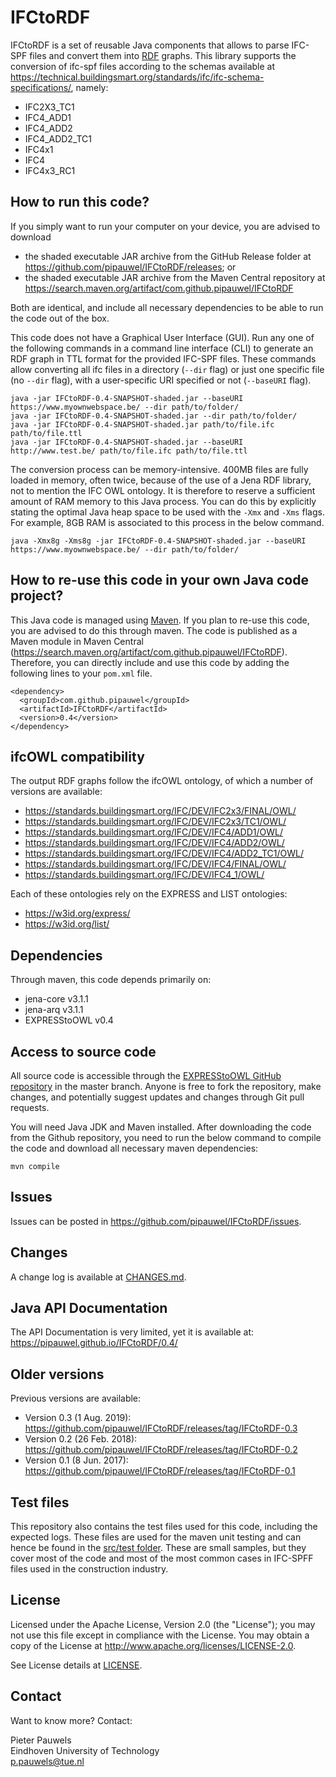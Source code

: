 # IFCtoRDF
IFCtoRDF is a set of reusable Java components that allows to parse IFC-SPF files and convert them into [RDF](https://www.w3.org/standards/techs/rdf#w3c_all) graphs. This library supports the conversion of ifc-spf files according to the schemas available at https://technical.buildingsmart.org/standards/ifc/ifc-schema-specifications/, namely:

- IFC2X3_TC1
- IFC4_ADD1
- IFC4_ADD2
- IFC4_ADD2_TC1
- IFC4x1
- IFC4
- IFC4x3_RC1

## How to run this code?
If you simply want to run your computer on your device, you are advised to download
- the shaded executable JAR archive from the GitHub Release folder at https://github.com/pipauwel/IFCtoRDF/releases; or
- the shaded executable JAR archive from the Maven Central repository at https://search.maven.org/artifact/com.github.pipauwel/IFCtoRDF  

Both are identical, and include all necessary dependencies to be able to run the code out of the box.

This code does not have a Graphical User Interface (GUI). Run any one of the following commands in a command line interface (CLI) to generate an RDF graph in TTL format for the provided IFC-SPF files. These commands allow converting all ifc files in a directory (`--dir` flag) or just one specific file (no `--dir` flag), with a user-specific URI specified or not (`--baseURI` flag).

```
java -jar IFCtoRDF-0.4-SNAPSHOT-shaded.jar --baseURI https://www.myownwebspace.be/ --dir path/to/folder/
java -jar IFCtoRDF-0.4-SNAPSHOT-shaded.jar --dir path/to/folder/
java -jar IFCtoRDF-0.4-SNAPSHOT-shaded.jar path/to/file.ifc path/to/file.ttl
java -jar IFCtoRDF-0.4-SNAPSHOT-shaded.jar --baseURI http://www.test.be/ path/to/file.ifc path/to/file.ttl
```

The conversion process can be memory-intensive. 400MB files are fully loaded in memory, often twice, because of the use of a Jena RDF library, not to mention the IFC OWL ontology. It is therefore to reserve a sufficient amount of RAM memory to this Java process. You can do this by explicitly stating the optimal Java heap space to be used with the `-Xmx` and `-Xms` flags. For example, 8GB RAM is associated to this process in the below command.

```
java -Xmx8g -Xms8g -jar IFCtoRDF-0.4-SNAPSHOT-shaded.jar --baseURI https://www.myownwebspace.be/ --dir path/to/folder/
```

## How to re-use this code in your own Java code project?
This Java code is managed using [Maven](https://maven.apache.org/). If you plan to re-use this code, you are advised to do this through maven. The code is published as a Maven module in Maven Central (https://search.maven.org/artifact/com.github.pipauwel/IFCtoRDF). Therefore, you can directly include and use this code by adding the following lines to your `pom.xml` file.

```
<dependency>
  <groupId>com.github.pipauwel</groupId>
  <artifactId>IFCtoRDF</artifactId>
  <version>0.4</version>
</dependency>
```

## ifcOWL compatibility
The output RDF graphs follow the ifcOWL ontology, of which a number of versions are available:

- https://standards.buildingsmart.org/IFC/DEV/IFC2x3/FINAL/OWL/
- https://standards.buildingsmart.org/IFC/DEV/IFC2x3/TC1/OWL/
- https://standards.buildingsmart.org/IFC/DEV/IFC4/ADD1/OWL/
- https://standards.buildingsmart.org/IFC/DEV/IFC4/ADD2/OWL/
- https://standards.buildingsmart.org/IFC/DEV/IFC4/ADD2_TC1/OWL/
- https://standards.buildingsmart.org/IFC/DEV/IFC4/FINAL/OWL/
- https://standards.buildingsmart.org/IFC/DEV/IFC4_1/OWL/

Each of these ontologies rely on the EXPRESS and LIST ontologies:
- https://w3id.org/express/
- https://w3id.org/list/

## Dependencies
Through maven, this code depends primarily on:
- jena-core v3.1.1
- jena-arq v3.1.1
- EXPRESStoOWL v0.4

## Access to source code
All source code is accessible through the [EXPRESStoOWL GitHub repository](https://github.com/pipauwel/EXPRESStoOWL/) in the master branch. Anyone is free to fork the repository, make changes, and potentially suggest updates and changes through Git pull requests. 

You will need Java JDK and Maven installed. After downloading the code from the Github repository, you need to run the below command to compile the code and download all necessary maven dependencies:

```
mvn compile
```

## Issues
Issues can be posted in https://github.com/pipauwel/IFCtoRDF/issues.

## Changes
A change log is available at [CHANGES.md](CHANGES.md). 

## Java API Documentation
The API Documentation is very limited, yet it is available at:
https://pipauwel.github.io/IFCtoRDF/0.4/

## Older versions
Previous versions are available:
- Version 0.3 (1 Aug. 2019): https://github.com/pipauwel/IFCtoRDF/releases/tag/IFCtoRDF-0.3
- Version 0.2 (26 Feb. 2018): https://github.com/pipauwel/IFCtoRDF/releases/tag/IFCtoRDF-0.2
- Version 0.1 (8 Jun. 2017): https://github.com/pipauwel/IFCtoRDF/releases/tag/IFCtoRDF-0.1

## Test files
This repository also contains the test files used for this code, including the expected logs. These files are used for the maven unit testing and can hence be found in the [src/test folder](https://github.com/pipauwel/IFCtoRDF/tree/master/src/test). These are small samples, but they cover most of the code and most of the most common cases in IFC-SPFF files used in the construction industry.

## License
Licensed under the Apache License, Version 2.0 (the "License"); you may not use this file except in compliance with the License. You may obtain a copy of the License at http://www.apache.org/licenses/LICENSE-2.0.

See License details at [LICENSE](LICENSE).

## Contact
Want to know more? Contact:

Pieter Pauwels  
Eindhoven University of Technology  
p.pauwels@tue.nl  
